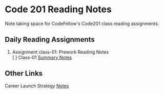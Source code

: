 # Code 201 Reading Notes
Note taking space for CodeFellow's Code201 class reading assignments.  

## Daily Reading Assignments
1. Assignment class-01: Prework Reading Notes  
   [ ] Class-01 [Summary Notes](./class-01.html)  

<!-- obvioudly this content will change once reading begins -->


## Other Links
Career Launch Strategy [Notes](./CareerLaunchStrategy.html)  
  